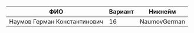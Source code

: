ФИО                                     |Вариант  |Никнейм
----------------------------------------|---------|----------
Наумов Герман Константинович            |16       |NaumovGerman
